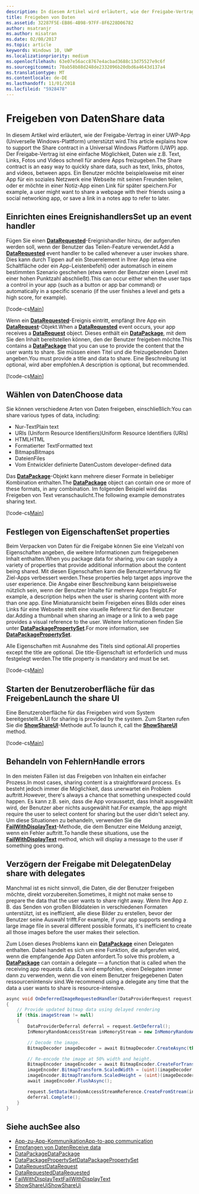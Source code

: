 ```yaml
---
description: In diesem Artikel wird erläutert, wie der Freigabe-Vertrag in einer UWP-App (Universelle Windows-Plattform) unterstützt wird.
title: Freigeben von Daten
ms.assetid: 32287F5E-EB86-4B98-97FF-8F6228D06782
author: msatranjr
ms.author: misatran
ms.date: 02/08/2017
ms.topic: article
keywords: Windows 10, UWP
ms.localizationpriority: medium
ms.openlocfilehash: 63e07e56acc8767e4acbad3688c13d75527e9c6f
ms.sourcegitcommit: 70ab58b88d248de2332096b20dbd6a4643d137a4
ms.translationtype: MT
ms.contentlocale: de-DE
ms.lasthandoff: 11/01/2018
ms.locfileid: "5928478"
---
```

# <a name="share-data"></a><span data-ttu-id="e1cf8-104">Freigeben von Daten</span><span class="sxs-lookup"><span data-stu-id="e1cf8-104">Share data</span></span>


<span data-ttu-id="e1cf8-105">In diesem Artikel wird erläutert, wie der Freigabe-Vertrag in einer UWP-App (Universelle Windows-Plattform) unterstützt wird.</span><span class="sxs-lookup"><span data-stu-id="e1cf8-105">This article explains how to support the Share contract in a Universal Windows Platform (UWP) app.</span></span> <span data-ttu-id="e1cf8-106">Der Freigabe-Vertrag ist eine einfache Möglichkeit, Daten wie z.B. Text, Links, Fotos und Videos schnell für andere Apps freizugeben.</span><span class="sxs-lookup"><span data-stu-id="e1cf8-106">The Share contract is an easy way to quickly share data, such as text, links, photos, and videos, between apps.</span></span> <span data-ttu-id="e1cf8-107">Ein Benutzer möchte beispielsweise mit einer App für ein soziales Netzwerk eine Webseite mit seinen Freunden teilen, oder er möchte in einer Notiz-App einen Link für später speichern.</span><span class="sxs-lookup"><span data-stu-id="e1cf8-107">For example, a user might want to share a webpage with their friends using a social networking app, or save a link in a notes app to refer to later.</span></span>

## <a name="set-up-an-event-handler"></a><span data-ttu-id="e1cf8-108">Einrichten eines Ereignishandlers</span><span class="sxs-lookup"><span data-stu-id="e1cf8-108">Set up an event handler</span></span>

<span data-ttu-id="e1cf8-109">Fügen Sie einen [**DataRequested**](https://msdn.microsoft.com/library/windows/apps/Windows.ApplicationModel.DataTransfer.DataTransferManager.DataRequested)-Ereignishandler hinzu, der aufgerufen werden soll, wenn der Benutzer das Teilen-Feature verwendet.</span><span class="sxs-lookup"><span data-stu-id="e1cf8-109">Add a [**DataRequested**](https://msdn.microsoft.com/library/windows/apps/Windows.ApplicationModel.DataTransfer.DataTransferManager.DataRequested) event handler to be called whenever a user invokes share.</span></span> <span data-ttu-id="e1cf8-110">Dies kann durch Tippen auf ein Steuerelement in Ihrer App (etwa eine Schaltfläche oder ein App-Leistenbefehl) oder automatisch in einem bestimmten Szenario geschehen (etwa wenn der Benutzer einen Level mit einer hohen Punktzahl abschließt).</span><span class="sxs-lookup"><span data-stu-id="e1cf8-110">This can occur either when the user taps a control in your app (such as a button or app bar command) or automatically in a specific scenario (if the user finishes a level and gets a high score, for example).</span></span>

[!code-cs[Main](./code/share_data/cs/MainPage.xaml.cs#SnippetPrepareToShare)]

<span data-ttu-id="e1cf8-111">Wenn ein [**DataRequested**](https://msdn.microsoft.com/library/windows/apps/Windows.ApplicationModel.DataTransfer.DataTransferManager.DataRequested)-Ereignis eintritt, empfängt Ihre App ein [**DataRequest**](https://msdn.microsoft.com/library/windows/apps/Windows.ApplicationModel.DataTransfer.DataRequest)-Objekt.</span><span class="sxs-lookup"><span data-stu-id="e1cf8-111">When a [**DataRequested**](https://msdn.microsoft.com/library/windows/apps/Windows.ApplicationModel.DataTransfer.DataTransferManager.DataRequested) event occurs, your app receives a [**DataRequest**](https://msdn.microsoft.com/library/windows/apps/Windows.ApplicationModel.DataTransfer.DataRequest) object.</span></span> <span data-ttu-id="e1cf8-112">Dieses enthält ein [**DataPackage**](https://msdn.microsoft.com/library/windows/apps/Windows.ApplicationModel.DataTransfer.DataPackage), mit dem Sie den Inhalt bereitstellen können, den der Benutzer freigeben möchte.</span><span class="sxs-lookup"><span data-stu-id="e1cf8-112">This contains a [**DataPackage**](https://msdn.microsoft.com/library/windows/apps/Windows.ApplicationModel.DataTransfer.DataPackage) that you can use to provide the content that the user wants to share.</span></span> <span data-ttu-id="e1cf8-113">Sie müssen einen Titel und die freizugebenden Daten angeben.</span><span class="sxs-lookup"><span data-stu-id="e1cf8-113">You must provide a title and data to share.</span></span> <span data-ttu-id="e1cf8-114">Eine Beschreibung ist optional, wird aber empfohlen.</span><span class="sxs-lookup"><span data-stu-id="e1cf8-114">A description is optional, but recommended.</span></span>

[!code-cs[Main](./code/share_data/cs/MainPage.xaml.cs#SnippetCreateRequest)]

## <a name="choose-data"></a><span data-ttu-id="e1cf8-115">Wählen von Daten</span><span class="sxs-lookup"><span data-stu-id="e1cf8-115">Choose data</span></span>

<span data-ttu-id="e1cf8-116">Sie können verschiedene Arten von Daten freigeben, einschließlich:</span><span class="sxs-lookup"><span data-stu-id="e1cf8-116">You can share various types of data, including:</span></span>

-   <span data-ttu-id="e1cf8-117">Nur-Text</span><span class="sxs-lookup"><span data-stu-id="e1cf8-117">Plain text</span></span>
-   <span data-ttu-id="e1cf8-118">URIs (Uniform Resource Identifiers)</span><span class="sxs-lookup"><span data-stu-id="e1cf8-118">Uniform Resource Identifiers (URIs)</span></span>
-   <span data-ttu-id="e1cf8-119">HTML</span><span class="sxs-lookup"><span data-stu-id="e1cf8-119">HTML</span></span>
-   <span data-ttu-id="e1cf8-120">Formatierter Text</span><span class="sxs-lookup"><span data-stu-id="e1cf8-120">Formatted text</span></span>
-   <span data-ttu-id="e1cf8-121">Bitmaps</span><span class="sxs-lookup"><span data-stu-id="e1cf8-121">Bitmaps</span></span>
-   <span data-ttu-id="e1cf8-122">Dateien</span><span class="sxs-lookup"><span data-stu-id="e1cf8-122">Files</span></span>
-   <span data-ttu-id="e1cf8-123">Vom Entwickler definierte Daten</span><span class="sxs-lookup"><span data-stu-id="e1cf8-123">Custom developer-defined data</span></span>

<span data-ttu-id="e1cf8-124">Das [**DataPackage**](https://msdn.microsoft.com/library/windows/apps/Windows.ApplicationModel.DataTransfer.DataPackage)-Objekt kann mehrere dieser Formate in beliebiger Kombination enthalten.</span><span class="sxs-lookup"><span data-stu-id="e1cf8-124">The [**DataPackage**](https://msdn.microsoft.com/library/windows/apps/Windows.ApplicationModel.DataTransfer.DataPackage) object can contain one or more of these formats, in any combination.</span></span> <span data-ttu-id="e1cf8-125">Im folgenden Beispiel wird das Freigeben von Text veranschaulicht.</span><span class="sxs-lookup"><span data-stu-id="e1cf8-125">The following example demonstrates sharing text.</span></span>

[!code-cs[Main](./code/share_data/cs/MainPage.xaml.cs#SnippetSetContent)]

## <a name="set-properties"></a><span data-ttu-id="e1cf8-126">Festlegen von Eigenschaften</span><span class="sxs-lookup"><span data-stu-id="e1cf8-126">Set properties</span></span>

<span data-ttu-id="e1cf8-127">Beim Verpacken von Daten für die Freigabe können Sie eine Vielzahl von Eigenschaften angeben, die weitere Informationen zum freigegebenen Inhalt enthalten.</span><span class="sxs-lookup"><span data-stu-id="e1cf8-127">When you package data for sharing, you can supply a variety of properties that provide additional information about the content being shared.</span></span> <span data-ttu-id="e1cf8-128">Mit diesen Eigenschaften kann die Benutzererfahrung für Ziel-Apps verbessert werden.</span><span class="sxs-lookup"><span data-stu-id="e1cf8-128">These properties help target apps improve the user experience.</span></span> <span data-ttu-id="e1cf8-129">Die Angabe einer Beschreibung kann beispielsweise nützlich sein, wenn der Benutzer Inhalte für mehrere Apps freigibt.</span><span class="sxs-lookup"><span data-stu-id="e1cf8-129">For example, a description helps when the user is sharing content with more than one app.</span></span> <span data-ttu-id="e1cf8-130">Eine Miniaturansicht beim Freigeben eines Bilds oder eines Links für eine Webseite stellt eine visuelle Referenz für den Benutzer dar.</span><span class="sxs-lookup"><span data-stu-id="e1cf8-130">Adding a thumbnail when sharing an image or a link to a web page provides a visual reference to the user.</span></span> <span data-ttu-id="e1cf8-131">Weitere Informationen finden Sie unter [**DataPackagePropertySet**](https://msdn.microsoft.com/library/windows/apps/Windows.ApplicationModel.DataTransfer.DataPackagePropertySet).</span><span class="sxs-lookup"><span data-stu-id="e1cf8-131">For more information, see [**DataPackagePropertySet**](https://msdn.microsoft.com/library/windows/apps/Windows.ApplicationModel.DataTransfer.DataPackagePropertySet).</span></span>

<span data-ttu-id="e1cf8-132">Alle Eigenschaften mit Ausnahme des Titels sind optional.</span><span class="sxs-lookup"><span data-stu-id="e1cf8-132">All properties except the title are optional.</span></span> <span data-ttu-id="e1cf8-133">Die title-Eigenschaft ist erforderlich und muss festgelegt werden.</span><span class="sxs-lookup"><span data-stu-id="e1cf8-133">The title property is mandatory and must be set.</span></span>

[!code-cs[Main](./code/share_data/cs/MainPage.xaml.cs#SnippetSetProperties)]

## <a name="launch-the-share-ui"></a><span data-ttu-id="e1cf8-134">Starten der Benutzeroberfläche für das Freigeben</span><span class="sxs-lookup"><span data-stu-id="e1cf8-134">Launch the share UI</span></span>

<span data-ttu-id="e1cf8-135">Eine Benutzeroberfläche für das Freigeben wird vom System bereitgestellt.</span><span class="sxs-lookup"><span data-stu-id="e1cf8-135">A UI for sharing is provided by the system.</span></span> <span data-ttu-id="e1cf8-136">Zum Starten rufen Sie die [**ShowShareUI**](https://msdn.microsoft.com/library/windows/apps/Windows.ApplicationModel.DataTransfer.DataTransferManager.ShowShareUI)-Methode auf.</span><span class="sxs-lookup"><span data-stu-id="e1cf8-136">To launch it, call the [**ShowShareUI**](https://msdn.microsoft.com/library/windows/apps/Windows.ApplicationModel.DataTransfer.DataTransferManager.ShowShareUI) method.</span></span>

[!code-cs[Main](./code/share_data/cs/MainPage.xaml.cs#SnippetShowUI)]

## <a name="handle-errors"></a><span data-ttu-id="e1cf8-137">Behandeln von Fehlern</span><span class="sxs-lookup"><span data-stu-id="e1cf8-137">Handle errors</span></span>

<span data-ttu-id="e1cf8-138">In den meisten Fällen ist das Freigeben von Inhalten ein einfacher Prozess.</span><span class="sxs-lookup"><span data-stu-id="e1cf8-138">In most cases, sharing content is a straightforward process.</span></span> <span data-ttu-id="e1cf8-139">Es besteht jedoch immer die Möglichkeit, dass unerwartet ein Problem auftritt.</span><span class="sxs-lookup"><span data-stu-id="e1cf8-139">However, there's always a chance that something unexpected could happen.</span></span> <span data-ttu-id="e1cf8-140">Es kann z.B. sein, dass die App voraussetzt, dass Inhalt ausgewählt wird, der Benutzer aber nichts ausgewählt hat.</span><span class="sxs-lookup"><span data-stu-id="e1cf8-140">For example, the app might require the user to select content for sharing but the user didn't select any.</span></span> <span data-ttu-id="e1cf8-141">Um diese Situationen zu behandeln, verwenden Sie die [**FailWithDisplayText**](https://msdn.microsoft.com/library/windows/apps/Windows.ApplicationModel.DataTransfer.DataRequest.FailWithDisplayText(System.String))-Methode, die dem Benutzer eine Meldung anzeigt, wenn ein Fehler auftritt.</span><span class="sxs-lookup"><span data-stu-id="e1cf8-141">To handle these situations, use the [**FailWithDisplayText**](https://msdn.microsoft.com/library/windows/apps/Windows.ApplicationModel.DataTransfer.DataRequest.FailWithDisplayText(System.String)) method, which will display a message to the user if something goes wrong.</span></span>

## <a name="delay-share-with-delegates"></a><span data-ttu-id="e1cf8-142">Verzögern der Freigabe mit Delegaten</span><span class="sxs-lookup"><span data-stu-id="e1cf8-142">Delay share with delegates</span></span>

<span data-ttu-id="e1cf8-143">Manchmal ist es nicht sinnvoll, die Daten, die der Benutzer freigeben möchte, direkt vorzubereiten.</span><span class="sxs-lookup"><span data-stu-id="e1cf8-143">Sometimes, it might not make sense to prepare the data that the user wants to share right away.</span></span> <span data-ttu-id="e1cf8-144">Wenn Ihre App z. B. das Senden von großen Bilddateien in verschiedenen Formaten unterstützt, ist es ineffizient, alle diese Bilder zu erstellen, bevor der Benutzer seine Auswahl trifft.</span><span class="sxs-lookup"><span data-stu-id="e1cf8-144">For example, if your app supports sending a large image file in several different possible formats, it's inefficient to create all those images before the user makes their selection.</span></span>

<span data-ttu-id="e1cf8-145">Zum Lösen dieses Problems kann ein [**DataPackage**](https://msdn.microsoft.com/library/windows/apps/Windows.ApplicationModel.DataTransfer.DataPackage) einen Delegaten enthalten. Dabei handelt es sich um eine Funktion, die aufgerufen wird, wenn die empfangende App Daten anfordert.</span><span class="sxs-lookup"><span data-stu-id="e1cf8-145">To solve this problem, a [**DataPackage**](https://msdn.microsoft.com/library/windows/apps/Windows.ApplicationModel.DataTransfer.DataPackage) can contain a delegate — a function that is called when the receiving app requests data.</span></span> <span data-ttu-id="e1cf8-146">Es wird empfohlen, einen Delegaten immer dann zu verwenden, wenn die von einem Benutzer freigegebenen Daten ressourcenintensiv sind.</span><span class="sxs-lookup"><span data-stu-id="e1cf8-146">We recommend using a delegate any time that the data a user wants to share is resource-intensive.</span></span>

<!-- For some reason, this snippet was inline in the WDCML topic. Suggest moving to VS project with rest of snippets. -->
```cs
async void OnDeferredImageRequestedHandler(DataProviderRequest request)
{
    // Provide updated bitmap data using delayed rendering
    if (this.imageStream != null)
    {
        DataProviderDeferral deferral = request.GetDeferral();
        InMemoryRandomAccessStream inMemoryStream = new InMemoryRandomAccessStream();

        // Decode the image.
        BitmapDecoder imageDecoder = await BitmapDecoder.CreateAsync(this.imageStream);

        // Re-encode the image at 50% width and height.
        BitmapEncoder imageEncoder = await BitmapEncoder.CreateForTranscodingAsync(inMemoryStream, imageDecoder);
        imageEncoder.BitmapTransform.ScaledWidth = (uint)(imageDecoder.OrientedPixelHeight * 0.5);
        imageEncoder.BitmapTransform.ScaledHeight = (uint)(imageDecoder.OrientedPixelHeight * 0.5);
        await imageEncoder.FlushAsync();

        request.SetData(RandomAccessStreamReference.CreateFromStream(inMemoryStream));
        deferral.Complete();
    }
}
```

## <a name="see-also"></a><span data-ttu-id="e1cf8-147">Siehe auch</span><span class="sxs-lookup"><span data-stu-id="e1cf8-147">See also</span></span> 

* [<span data-ttu-id="e1cf8-148">App-zu-App-Kommunikation</span><span class="sxs-lookup"><span data-stu-id="e1cf8-148">App-to-app communication</span></span>](index.md)
* [<span data-ttu-id="e1cf8-149">Empfangen von Daten</span><span class="sxs-lookup"><span data-stu-id="e1cf8-149">Receive data</span></span>](receive-data.md)
* [<span data-ttu-id="e1cf8-150">DataPackage</span><span class="sxs-lookup"><span data-stu-id="e1cf8-150">DataPackage</span></span>](https://msdn.microsoft.com/library/windows/apps/windows.applicationmodel.datatransfer.datapackage.aspx)
* [<span data-ttu-id="e1cf8-151">DataPackagePropertySet</span><span class="sxs-lookup"><span data-stu-id="e1cf8-151">DataPackagePropertySet</span></span>](https://msdn.microsoft.com/library/windows/apps/windows.applicationmodel.datatransfer.datapackagepropertyset.aspx)
* [<span data-ttu-id="e1cf8-152">DataRequest</span><span class="sxs-lookup"><span data-stu-id="e1cf8-152">DataRequest</span></span>](https://msdn.microsoft.com/library/windows/apps/windows.applicationmodel.datatransfer.datarequest.aspx)
* [<span data-ttu-id="e1cf8-153">DataRequested</span><span class="sxs-lookup"><span data-stu-id="e1cf8-153">DataRequested</span></span>](https://msdn.microsoft.com/library/windows/apps/windows.applicationmodel.datatransfer.datatransfermanager.datarequested.aspx)
* [<span data-ttu-id="e1cf8-154">FailWithDisplayText</span><span class="sxs-lookup"><span data-stu-id="e1cf8-154">FailWithDisplayText</span></span>](https://msdn.microsoft.com/library/windows/apps/windows.applicationmodel.datatransfer.datarequest.failwithdisplaytext.aspx)
* [<span data-ttu-id="e1cf8-155">ShowShareUi</span><span class="sxs-lookup"><span data-stu-id="e1cf8-155">ShowShareUi</span></span>](https://msdn.microsoft.com/library/windows/apps/windows.applicationmodel.datatransfer.datatransfermanager.showshareui.aspx)
 

